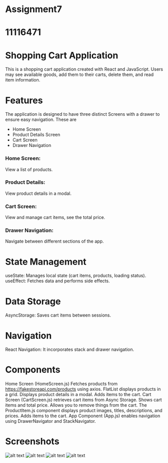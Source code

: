 
# Assignment7 
# 11116471
# Shopping Cart Application
 This is a shopping cart application created with React and JavaScript. Users may see available goods, add them to their carts, delete them, and read item information.

  # Features
 The application is designed to have three distinct Screens with a drawer to ensure easy navigation. These are 
 - Home Screen
 - Product Details Screen
 - Cart Screen
 - Drawer Navigation
 ### Home Screen: 
 View a list of products.
 ### Product Details: 
 View product details in a modal.
 ### Cart Screen: 
 View and manage cart items, see the total price.
 ### Drawer Navigation:
 Navigate between different sections of the app.
# State Management
useState: Manages local state (cart items, products, loading status).
useEffect: Fetches data and performs side effects.
  
# Data Storage
AsyncStorage: Saves cart items between sessions.


 # Navigation
React Navigation: It incorporates stack and drawer navigation.

# Components
Home Screen (HomeScreen.js)
Fetches products from https://fakestoreapi.com/products using axios.
FlatList displays products in a grid.
Displays product details in a modal.
Adds items to the cart.
Cart Screen (CartScreen.js) retrieves cart items from Async Storage.
Shows cart items and total price.
Allows you to remove things from the cart.
The ProductItem.js component displays product images, titles, descriptions, and prices.
Adds items to the cart.
App Component (App.js) enables navigation using DrawerNavigator and StackNavigator.



# Screenshots
![alt text](Project7/assets/Screenshot/ss1.png) 
![alt text](Project7/assets/Screenshot/ss2.jpeg) 
![alt text](Project7/assets/Screenshot/ss3.jpeg) 
![alt text](Project7/assets/Screenshot/ss4.jpeg)
